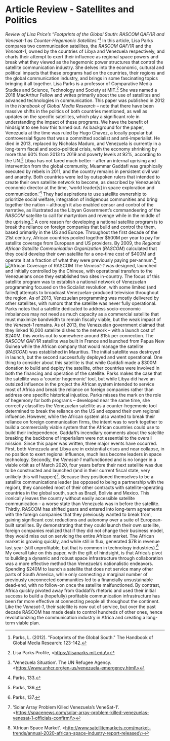 # Article Review - Satellites and Politics
_Review of Lisa Price’s “Footprints of the Global South: RASCOM QAF/1R and Venesat-1 as Counter-Hegemonic Satellites.”[^1]_
In this article, Lisa Parks compares two communication satellites, the _RASCOM QAF/1R_ and the _Venesat-1_, owned by the countries of Libya and Venezuela respectively, and charts their attempt to exert their influence as regional space powers and break what they viewed as the hegemonic power structures that control the satellite communication industry. She delves into the economic, cultural and political impacts that these programs had on the countries, their regions and the global communication industry, and brings in some fascinating topics bringing it all together.
Lisa Parks is a professor of Comparative Media Studies and Science, Technology and Society at MIT.[^2] She was named a 2018 MacArthur Fellow and writes primarily about the use of satellites and advanced technologies in communication. This paper was published in 2012 in the _Handbook of Global Media Research_ – note that there have been massive shifts in the politics of both countries mentioned, as well as updates on the specific satellites, which play a significant role in understanding the impact of these programs. We have the benefit of hindsight to see how this turned out.
As background for the paper, Venezuela at the time was ruled by Hugo Chavez, a locally popular but controversial figure that was a committed socialist and anti-imperialist. He died in 2013, replaced by Nicholas Maduro, and Venezuela is currently in a long-term fiscal and socio-political crisis, with the economy shrinking by more than 60% from 2013 to 2019 and poverty levels at 92%, according to the UN.[^3] Libya has not fared much better – after an internal uprising and intervention from the global community, Muammar Gaddafi was graphically executed by rebels in 2011, and the country remains in persistent civil war and anarchy. 
Both countries were led by outspoken rulers that intended to create their own satellite network to become, as described by Venezuela’s economic director at the time, ‘world leader[s] in space exploration and communication.’[^4] They had aspirations to use satellite ownership to prioritize social welfare, integration of indigenous communities and bring together the nation – although it also enabled censor and control of the narrative, as illustrated as the Libyan Government’s commandeering of the _RASCOM_ satellite to call for martyrdom and revenge while in the middle of the uprising.[^5] A core reason for developing a national satellite program is to break the reliance on foreign companies that build and control the them, based primarily in the US and Europe. Throughout the first decade of the 21st century, African countries pooled together $500M per year to pay for satellite coverage from European and US providers. By 2009, the _Regional African Satellite Communication Organization_ (_RASCOM_) calculated that they could develop their own satellite for a one-time cost of $400M and operate it at a fraction of what they were previously paying per-annum.[^6] 
![African Coverage of RASCOM](https://loz-webimages.s3.amazonaws.com/01_Portfolio/im_scitech_01.png)
The _Venesat-1_ was designed, launched and initially controlled by the Chinese, with operational transfers to the Venezuelans once they established two sites in-country. The focus of this satellite program was to establish a national network of Venezuelan programming focused on the Socialist revolution, with some limited (and failed) attempts to broadcast Venezuelan-produced television throughout the region. As of 2013, Venezuelan programming was mostly delivered by other satellites, with rumors that the satellite was never fully operational. Parks notes that a satellite dedicated to address socio-economic imbalances may not need as much capacity as a commercial satellite that must maximize bandwidth to remain fiscally viable, but the weak impact of the _Venesat-1_ remains. As of 2013, the Venezuelan government claimed that they linked 16,000 satellite dishes to the network – with a launch cost of $240M, this works out to somewhere around $15k per connection. 
The _RASCOM QAF/1R_ satellite was built in France and launched from Papua New Guinea while the African company that would manage the satellite (_RASCOM_) was established in Mauritius. The initial satellite was destroyed in launch, but the second successfully deployed and went operational. One thing to consider about this satellite is that while Gaddafi made a $300M donation to build and deploy the satellite, other countries were involved in both the financing and operation of the satellite. Parks makes the case that the satellite was a ‘counter hegemonic’ tool, but while Libya did have an outsized influence in the project the African system intended to service most of Africa and break the reliance on foreign companies rather than address one specific historical injustice. 
Parks misses the mark on the role of hegemony for both programs – developed near the same time, she correctly classifies the Venezuelan satellite as a counter-hegemonic tool determined to break the reliance on the US and expand their own regional influence. However, while the African system also wanted to break their reliance on foreign communication firms, the intent was to work together to build a commercially viable system that the African countries could use to build their independence. Gaddafi’s incendiary comments about the satellite breaking the backbone of imperialism were not essential to the overall mission. Since this paper was written, three major events have occurred. First, both Venezuela and Libya are in existential crises and near collapse, in no position to exert regional influence, much less become leaders in space technology. Secondly, the _Venesat-1_ malfunctioned and is no longer in a viable orbit as of March 2020, four years before their next satellite was due to be constructed and launched (and in their current fiscal state, very unlikely this will happen)[^7]. Because they positioned themselves to be a satellite communications leader (as opposed to being a partnership with the region), they cancelled most of their other contracts with satellite-operating countries in the global south, such as Brazil, Bolivia and Mexico. This ironically leaves the country without easily accessible satellite communication – a worse state than Venezuela was in before the satellite.
Thirdly, RASCOM has shifted gears and entered into long-term agreements with the foreign companies that they previously wanted to break from, gaining significant cost reductions and autonomy over a suite of European-built satellites. By demonstrating that they could launch their own satellite, foreign companies realized that if they did not change their business model, they would miss out on servicing the entire African market. The African market is growing quickly, and while still in flux, generated $7B in revenue last year (still unprofitable, but that is common in technology industries).[^8]
My overall take on this paper, with the gift of hindsight, is that Africa’s pivot to building a dynamic and robust space infrastructure through collaboration was a more effective method than Venezuela’s nationalistic endeavors. Spending $240M to launch a satellite that does not service many other parts of South America, while only connecting a marginal number of previously unconnected communities led to a financially unsustainable dead-end, with no follow-on once the satellite malfunctioned. By contrast, Africa quickly pivoted away from Gaddafi’s rhetoric and used their initial success to build a (hopefully) profitable communication infrastructure has been far more effective at connecting people all throughout the continent. Like the _Venesat-1_, their satellite is now out of service, but over the past decade RASCOM has made deals to control hundreds of other ones, hence revolutionizing the communication industry in Africa and creating a long-term viable plan. 

[^1]:	Parks, L. (2012). "Footprints of the Global South." The Handbook of Global Media Research: 123-142.

[^2]:	Lisa Parks Profile, \<https://lisaparks.mit.edu\>

[^3]:	‘Venezuela Situation’. The UN Refugee Agency. \<https://www.unhcr.org/en-us/venezuela-emergency.html\>

[^4]:	Parks, 133.

[^5]:	Parks, 136.

[^6]:	Parks, 137.

[^7]:	’Solar Array Problem Killed Venezuela’s VeneSat-1’. \<https://spacenews.com/solar-array-problem-killed-venezuelas-venesat-1-officials-confirm/\>

[^8]:	‘African Space Market’. \<http://www.satellitemarkets.com/market-trends/annual-2020-african-space-industry-report-released\>